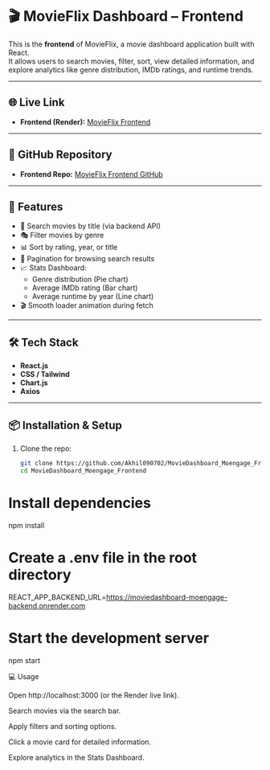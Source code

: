 # 🎬 MovieFlix Dashboard – Frontend

This is the **frontend** of MovieFlix, a movie dashboard application built with React.  
It allows users to search movies, filter, sort, view detailed information, and explore analytics like genre distribution, IMDb ratings, and runtime trends.

---

## 🌐 Live Link

- **Frontend (Render):** [MovieFlix Frontend](https://moviedashboard-moengage-frontend-1.onrender.com)  

---

## 📂 GitHub Repository

- **Frontend Repo:** [MovieFlix Frontend GitHub](https://github.com/Akhil090702/MovieDashboard_Moengage_Frontend.git)  

---

## 🚀 Features

- 🔎 Search movies by title (via backend API)  
- 🎭 Filter movies by genre  
- 📊 Sort by rating, year, or title  
- 📑 Pagination for browsing search results  
- 📈 Stats Dashboard:  
  - Genre distribution (Pie chart)  
  - Average IMDb rating (Bar chart)  
  - Average runtime by year (Line chart)  
- 🎬 Smooth loader animation during fetch  

---

## 🛠️ Tech Stack

- **React.js**  
- **CSS / Tailwind**  
- **Chart.js**  
- **Axios**  

---

## 📦 Installation & Setup

1. Clone the repo:

   ```bash
   git clone https://github.com/Akhil090702/MovieDashboard_Moengage_Frontend.git
   cd MovieDashboard_Moengage_Frontend

# Install dependencies
npm install

# Create a .env file in the root directory
REACT_APP_BACKEND_URL=https://moviedashboard-moengage-backend.onrender.com

# Start the development server
npm start


💻 Usage

Open http://localhost:3000 (or the Render live link).

Search movies via the search bar.

Apply filters and sorting options.

Click a movie card for detailed information.

Explore analytics in the Stats Dashboard.

